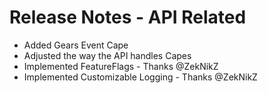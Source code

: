 # Release Notes - API Related

- Added Gears Event Cape
- Adjusted the way the API handles Capes
- Implemented FeatureFlags - Thanks @ZekNikZ
- Implemented Customizable Logging - Thanks @ZekNikZ